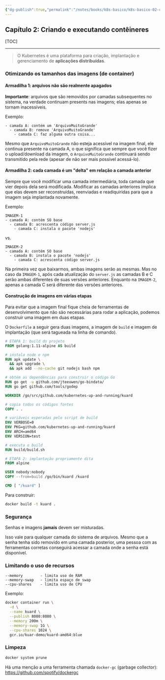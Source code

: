 ```yaml
---
{"dg-publish":true,"permalink":"/notes/books/k8s-basico/k8s-basico-02-containers/","dgHomeLink":true,"dgPassFrontmatter":false}
---
```


## Capítulo 2: Criando e executando contêineres


[TOC]

---

> O Kubernetes é uma plataforma para criação, implantação e gerenciamento de __aplicações distribuídas__.


### Otimizando os tamanhos das imagens (de container)

#### Armadilha 1: arquivos não são realmente apagados

**Importante**: arquivos que são removidos por camadas subsequentes no sistema, na verdade continuam presents nas imagens; elas apenas se tornam inacessíveis.

Exemplo:
```
- camada A: contém um 'ArquivoMuitoGrande'
  - camada B: remove 'ArquivoMuitoGrande'
    - camada C: faz alguma outra coisa...
```

Mesmo que `ArquivoMuitoGrande` não esteja acessível na imagem final, ele continua presente na camada A, o que significa que sempre que você fizer o upload/download da imagem, o `ArquivoMuitoGrande` continuará sendo transmitido pela rede (apesar de não ser mais possível acessá-lo).

#### Armadilha 2: cada camada é um "delta" em relação a camada anterior

Sempre que você modificar uma camada intermediária, toda camada que vier depois dela será modificada. Modificar as camadas anteriores implica que elas devem ser reconstruídas, reenviadas e readiquiridas para que a imagem seja implantada novamente.

Exemplo:
```
IMAGEM-1
- camada A: contém SO base
  - camada B: acrescenta código server.js
    - camada C: instala o pacote 'nodejs'
```
vs.
```
IMAGEM-2
- camada A: contém SO base
  - camada B: instala o pacote 'nodejs'
    - camada C: acrescenta código server.js
```

Na primeira vez que baixarmos, ambas imagens serão as mesmas. Mas no caso da `IMAGEM-1`, após cada atualização do `server.js` as camadas B e C serão ambas diferentes de suas versões anteriores. Enquanto na `IMAGEM-2`, apenas a camada C será diferente das versões anteriores.


#### Construção de imagens em várias etapas

Para evitar que a imagem final fique cheia de ferramentas de desenvolvimento que não são necessárias para rodar a aplicação, podemos construir uma imagem em duas etapas.

O `Dockerfile` a seguir gera duas imagens, a imagem de `build` e imagem de implantação (que será tagueada na linha de comando).

```Dockerfile
# ETAPA 1: build do projeto
FROM golang:1.11-alpine AS build

# instala node e npm
RUN apk update \
  && apk upgrade \
  && apk add --no-cache git nodejs bash npm

# obtém as dependências para construir o código Go
RUN go get -u github.com/jteeuwen/go-bindata/
RUN go get github.com/tools/godep

WORKDIR /go/src/github.com/kubernetes-up-and-running/kuard

# copia todos os códigos fontes
COPY . .

# variáveis esperadas pelo script de build
ENV VERBOSE=0
ENV PKG=github.com/kubernetes-up-and-running/kuard
ENV ARCH=amd64
ENV VERSION=test

# executa o build
RUN build/build.sh

# ETAPA 2: implantação propriamente dita
FROM alpine

USER nobody:nobody
COPY --from=build /go/bin/kuard /kuard

CMD [ "/kuard" ]

```

Para construir:
```sh
docker build -t kuard .
```

### Segurança

Senhas e imagens **jamais** devem ser misturadas.

Isso vale para qualquer camada do sistema de arquivos. Mesmo que a senha tenha sido removido em uma camada posterior, uma pessoa com as ferramentas corretas conseguirá acessar a camada onde a senha está disponível.


### Limitando o uso de recursos

```
--memory        - limita uso de RAM
--memory-swap   - limita espaço de swap
--cpu-shares    - limita uso de CPU
```

Exemplo:
```sh
docker container run \
  -d \
  --name kuard \
  --publish 8080:8080 \
  --memory 200m \
  --memory-swap 1G \
  --cpu-shares 1024 \
  gcr.io/kuar-demo/kuard-amd64:blue
```


### Limpeza

```sh
docker system prune
```

Há uma menção a uma ferramenta chamada `docker-gc` (garbage collector): <https://github.com/spotify/dockergc>